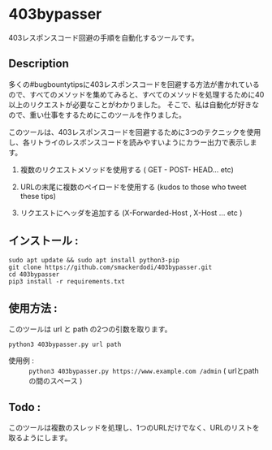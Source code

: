 # 403bypasser
403レスポンスコード回避の手順を自動化するツールです。

## Description 
多くの#bugbountytipsに403レスポンスコードを回避する方法が書かれているので、すべてのメソッドを集めてみると、すべてのメソッドを処理するために40以上のリクエストが必要なことがわかりました。 そこで、私は自動化が好きなので、重い仕事をするためにこのツールを作りました。

このツールは、403レスポンスコードを回避するために3つのテクニックを使用し、各リトライのレスポンスコードを読みやすいようにカラー出力で表示します。

1. 複数のリクエストメソッドを使用する ( GET - POST- HEAD... etc)

2. URLの末尾に複数のペイロードを使用する (kudos to those who tweet these tips)

3. リクエストにヘッダを追加する (X-Forwarded-Host , X-Host ... etc )

## インストール :
```
sudo apt update && sudo apt install python3-pip
git clone https://github.com/smackerdodi/403bypasser.git
cd 403bypasser
pip3 install -r requirements.txt
```

## 使用方法 :

このツールは url と path の2つの引数を取ります。

`python3 403bypasser.py url path`

<dl>
    <dt>使用例 :</dt>
    <dd><code>python3 403bypasser.py https://www.example.com /admin</code> ( urlとpathの間のスペース )</dd>
</dl>

## Todo :

このツールは複数のスレッドを処理し、1つのURLだけでなく、URLのリストを取るようにします。
